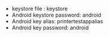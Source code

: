 
- keystore file : keystore
- Android keystore password: android
- Android key alias: printertestappalias
- Android key password: android